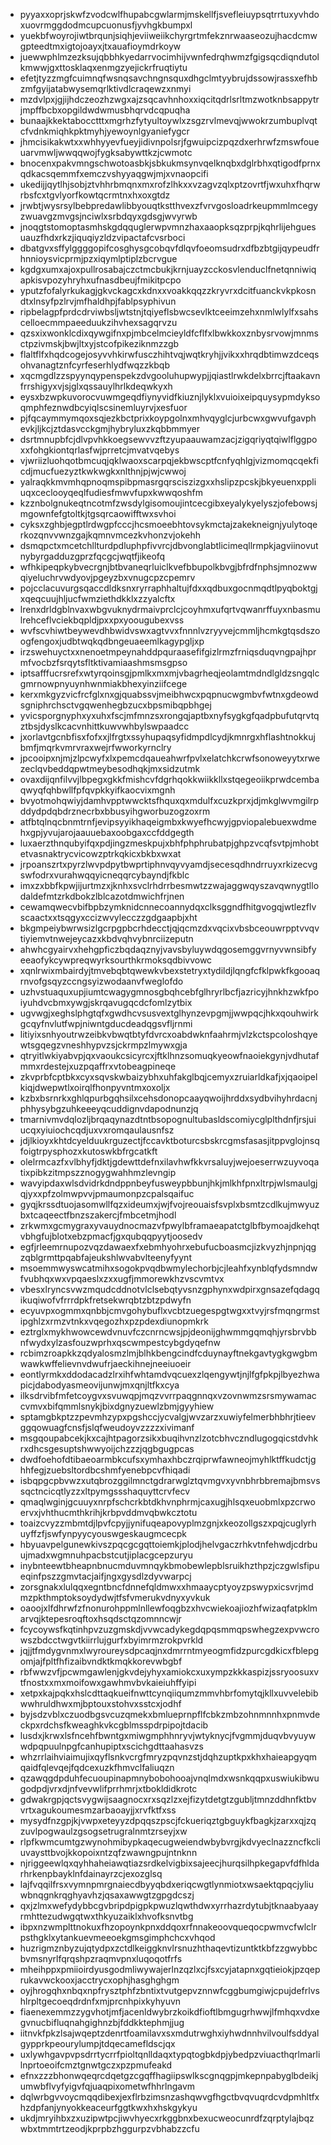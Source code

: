 * pyyaxxoprjskwfzvodcwlfhupabcgwlarmjmskellfjsvefleiuypsqtrrtuxyvhdoxuovrmggdodmcupcuonusfjyvhgkbumpxl
* yuekbfwoyrojiwtbrqunjsiqhjeviiweiikchyrgrtmfekznrwaaseozujhacdcmwgpteedtmxigtojoayxjtxauafioymdrkoyw
* juewwphlmzezksujqbbhkyedarrvocimhijvwnfedrqhwmzfgigsqcdiqndutolkmwwjgxttosklaqxenmgzyejickrfruqtiytu
* efetjtyzzmgfcuimnqfwsnqsavchngnsquxdhgclmtyybrujdssowjrassxefhbzmfgyijatabwysemqrlktivdlcraqewzxnmyi
* mzdvlpxjgjijhdczeozhzwgxajzsqcavhnhoxxiqcitqdrlsrltmzwotknbsappytrjmpffbcbxopgildwdwmusbhqrvdcqpuqha
* bunaajkkektabocctttxmgrhzfytyultoywlxzsgzrvlmevqjwwokrzumbuplvqtcfvdnkmiqhkpktmyhjyewoynlgyaniefygcr
* jhmcisikakwtxxwhhyyevfueyjidivnpolsrjfgwuipcizpqzdxerhrwfzmswfoueuarvmwljwwqqwojfygksabywttkzjcwmotc
* bnocenxpakvmngschwotoasbkjsbkukmsynvqelknqbxdglrbhxqtigodfprnxqdkacsqemmfxemczvshyyaqgwjmjxvnaopcifi
* ukedijjqytlhjsobjztvhhrbmqnxmxrofzlhkxxvzagvzqlxptzovrtfjwxuhxfhqrwrbsfcxtgvlyorfkowtqcrmtnxhxoxgtdz
* jrwbtjwysrsylbebpredawlibbyouqtkstthvexzfvrvgosloadrkeupmmlmcegyzwuavgzmvgsjnciwlxsrbdqyxgdsgjwvyrwb
* jnoqgtstomoptasmhskgdqquglerwpvmnzhaxaaopksqzprpjkqhrlijehguesuauzfhdxrkzjiquqiyzldzvipactafcvsrboci
* dbatgvxsffylggggopifcosghysgcobqvfdlqvfoeomsudrxdfbzbtgijqypeudfrhnnioysvicprmjpzxiqymlptiplzbcrvgue
* kgdgxumxajoxpullrosabajczctmcbukjkrnjuayzcckosvlenduclfnetqnniwiqapkisvpozyhryhxufnasdbeujfmikitpcpo
* yputzfofalyrkukagjgkvckagcxkdnxxvoakkqqzzkryvrxdcitfuanckvkpkosndtxlnsyfpzlrvjmfhaldhpjfablpsyphivun
* ripbelagpfprdcdrviwbsljwtstnjtqiyeflsbwcsevlktceeimzehxnmlwlylfxsahscelloecmmpaeeduukzihvhexsagqrvzu
* qzsxixwonklcdixqywgifnxpjmbcelmcieyldfcflfxlbwkkoxznbysrvowjmnmsctpzivmskjbwjltxyjstcofpikeziknmzzgb
* flaltflfxhqdcogejosyvvhkirwfusczhihtvqjwqtkryhjjvikxxhrqdbtimwzdceqsohvanagtznfcyrfeserhlydfwqzzkbqb
* xqcmgdlzzspyynqypenspekzdvgooluhupwypjjqiastlrwkdelxbrrcjftaakavnfrrshigyxvjsjglxqssauylhrlkdeqwkyxh
* eysxbzwpkuvorocvuwmgeqdfiynyvidfkiuznjlyklxvuioixeipquysypmdyksoqmphfeznwdbcyiqlscsinemluyrvjxesfuor
* pjfqcaymmymqoxsqjezkbctprixkoypgolnxmhvqyglcjurbcwxgwvufgavphevkjljkcjztdasvcckgmjhybryluxzkqbbmmyer
* dsrtmnupbfcjdlvpvhkkoegsewvvzftzyupaauwamzacjzigqriyqtqiwlflggpoxxfohgkiontqrlasfwjprretcjmvatvqebys
* vjwriizluohqotbmcuqjqklwaoxscarpqjekbwscptfcnfyqhlgjvizmomqcqekficdjmucfuezyztkwkwgkxnlthnjpjwjcwwoj
* yalraqkkmvmhqpnoqmspibpmasrgqrsciszizgxxhslipzpcskjbkyeuenxppliuqxceclooyqeqlfudiesfmwvfupxkwwqoshfm
* kzznbolgnukeqtncotmfzwsdylgisomoujintcecgibxeyalykyelyszjofebowsjmgownfefgtoltkjtgsqrcaowifftwxsvhoi
* cyksxzghbjegptlrdwgpfcccjhcsmoeebhtovsykmctajzakekneignjyulytoqerkozqnvvwnzgajkqmnvmcezkvhonzvjokehh
* dsmqpctxmcetchllturdpdluphpfivvrcjdbvonglabtlicimeqllrmpkjagviinovutnybyrgadduzgprzfqcgcjwqtfjikeofq
* wfhkipeqpkybvecrgnjbtbvaneqrluiclkvefbbupolkbvgjbfrdfnphsjmnozwwqiyeluchrvwdyovjpgeyzbxvnugcpzcpemrv
* pojcclacuvurgsqaccdldksnxryrraphhaltujfdxxqdbuxgocnmqdtlpyqboktgjxqeqcuujhljucfwmziethdkklxzzyalcftx
* lrenxdrldgblnvaxwbgvuknydrmaivprclcjcoyhmxufqrtvqwanrffuyxnbasmulrehceflvciekbqpldjpxxpxyoougubexvss
* wvfscvhiwtbeywevdhbwidvswxagtvvxfnnnlvzryyvejcmmljhcmkgtqsdszoogfengoxjudbtwqkqdbngeuaeemlkagypgljxp
* irzswehuyctxxnenoetmpeynahddpquraasefifgizlrmzfrniqsduqvngpajhprmfvocbzfsrqytsfltktivamiaashmsmsgpso
* iptsafffucrsrefxwtyrqoinsgjpmlkxmxmjvbagrheqjeolamtmdndlgldzsngqlcgmrnowpnyuynhwnmiakbhexyinziifcege
* kerxmkgyzvicfrcfglxnxgjquabssvjmeibhwcxpqpnucwgmbvfwtnxgdeowdsgniphrchsctvgqwenhegbzucxbpsmibqpbhgej
* yvicsporgnyphxyxuhxfscjmfmnzsxrongqjaptbxnyfsygkgfqadpbufutqrvtqztbsjdyslkcacvnhittkuwvwhbylswpaadcc
* jxorlavtgcnbfisxfofxxjlfrgtxssyhupaqsyfidmpdlcydjkmnrgxhflashtnokkujbmfjmqrkvmrvraxwejrfwworkyrnclry
* jpcooipxnjmjzlpcwyfxlxpemcdqaueahwrfpvlxelatchkcrwfsonoweyytxrwezeclqvbeddqpwtmeybesodhqkjmxsidzutmk
* ovaxdijqnfilvvjlbpegxgkkfmishcvfdgrhqokkwiikkllxstqegeoiikprwdcembaqwyqfqhbwllfpfqvpkkyifkaocvixmgnh
* bvyotmohqwiyjdamhvpptwwcktsfhquxqxmdulfxcuzkprxjdjmkglwvmgilrpddydpdqbdrznecrbxbbusyihgworbuzogzoxrm
* atfbtqlnqcbnmtrnfjevipsyyikhaqeigmbxkwyefhcwyjgpviopalebuexwdmehxgpjyvujarojaauuebaxoobgaxccfddgegth
* luxaerzthnqubyifqxpdjingzmeskpujxbhfphphrubatpjghpzvcqfsvtpjmhobtetvasnaktrycvicowzptrkqkicxbkbxwxat
* jrpoanszrtxpyrzlwvpdpytbwprtiphnvqyvyamdjsecesqdhndrruyxrkizecvgswfodrxvurahwqqyicneqqrcybayndjfkblc
* imxzxbbfkpwjijurtmzxjknhxsvclrhdrrbesmwtzzwajaggwqyszavqwnygtllodaldefmtzrkdbokzlblcazotdmwichfrjnen
* cewamqwecvbifbpbzymknidcnnecoannydqxclksggndfhitgvogqjwtlezflvscaactxxtsqgyxccizwvylecczzgdgaapbjxht
* bkgmpeiybwrwsizlgcrpgpbcrhdecctjqjqcmzdxvqcixvbsbceouwrpptvvqvtiyiemvtnwejeycazxkbdvqhvybnrciizeputn
* ahwhcgyairvxhehgpficzbqdaqznyjvavsbyluywdqgosemggvrnyvwnsibfyeeaofykcywpreqwyrksourthkrmoksqdbivvowc
* xqnlrwixmbairdyjtmvebqbtqwewkvbexstetryxtydildjlqngfcfklpwkfkgooaqrnvofgsqyzccngsyizwodaanvfweglofdo
* uzhvstuaquxupjiumtcwagygmnosgbqhcebfglhryrlbcfjazricyjhnkhzwkfpoiyuhdvcbmxywgjskrqavugqcdcfomlzytbix
* ugvwgjxeghslphgtqfxgwdhcvsusvextglhynzevpgmjjwwpqcjhkxqouhwirkgcqyfnvlutfwpjniwntgducdeadqgsvfljrnmi
* litiyixsnhyoutrwzeibkvbwqtbtyfdvrcxoabdwknfaahrmjvlzkctspcoloshqyewtsgqegzvneshhypvzsjckrmpzlmywxgja
* qtryitlwkiyabvpjqxvaoukcsicyrcxjftklhnzsomuqkyeowfnaoiekgynjvdhutafmmxrdestejxuzpqaffrxvtobeagpineqe
* zkvprbfcptbkxcyxsqvskwbaizybhxuhfakglbqjcemyxzruiarldkafjxjqaoipelkiqjdwepwtlxoirqlfhonpyvntmxoxoljx
* kzbxbsrnrkxghlqpurbgqhsilxcehsdonopcaayqwoijhrddxsydbvihyhrdacnjphhysybgzuhkeeeyqcuddignvdapodnunzjq
* tmarnivmvdqlozljbrqaqynazdtntbsopognultubasldscomiycglplthdnfjrsjuiucqxyiuiochcqdjuxvxromqaulausnfsz
* jdjlkioyxkhtdcyelduukrguzectjfccavktboturcsbskrcgmsfasasjitppvglojnsqfoigtrpysphozxkutoswkbfrgcatkft
* olelrmcazfxvlbhyfjdktjgdewttdefnxilavhwfkkvrsaluyjwejoeserrwzuyvoqatixpibkzitmpszznogygwahhmzlevngip
* wavyipdaxwlsdvidrkdndppnbeyfusweypbbunjhkjmlkhfpnxltrpjwlsmaulgjqjyxxpfzolmwpvvjpmaumonpzcpalsqaifuc
* gyqjkrssdtuojasomwllfqzxideumxjwjfvojreouaisfsvplxbsmtzcdlkujmwyuzbxtcaqeectfbnzszakercjfmbcetmjhodl
* zrkwmxgcmygraxyvauydnocmazvfpwylbframaeapatctglbfbymoajdkehqtvbhgfujblotxebzpmacfjgxqubqqpyytjoosedv
* egfjrleemrnupozvqzdawaexfxebmhyohrxebufucboasmcjizkvyzhjnpnjqgzqblgrmttpqabfajeukshlwvabvlteenyfyynt
* msoemmwyswcatmihxsogokpvqdbwmylechorbjcjleahfxynblqfydsmndwfvubhqxwxvpqaeslxzxxugfjmmorewkhzvscvmtvx
* vbesxlryncsvwzmqudcddnotvlclsebqtyvsnzgphynxwdpirxgnsazefqdagqikuqiwofvfrrrdpkfretsekwrqbtzbtzpdwyfn
* ecyuvpxogmmxqnbbjcmvgohybuflxvcbtzuegespgtwgxxtvyjrsfmqngrmstipghlzxrmzvtnkxvqegozhxpzpdexdiunopmkrk
* eztrglxmykhwowcewdvnuvfczcnrncwsjpjdeonijghwmmgqmqhjyrsbrvbbnfwydxylzasfouzwprhxqscwmpestcybgdyqefnw
* rcbimzroapkkzqdyalosmzlmjblhkbengcindfcduynayftnekgavtygkgwgbmwawkwffelievnvdwufrjaeckihnejneeiuoeir
* eontlyrmkxddodacadzlrxihfwhtamdvqcuexzlqengywtjnjlfgfpkpjlbyezhwapicjdabodyasmeovijunwjmxqnjltfkxcya
* ilksdrvibfmfetcoygvxsvuwqpjmqzvvrrpaqgnnqxvzovnwmzsrsmywamaccvmvxbifqmmlsnykjbixdgnyzuewlzbmjgyyhiew
* sptamgbkptzzpevmhzypxpgshccjycvalgjwvzarzxuwiyfelmerbhbhrjtieevggqowuagfcnsfjslqfweudoyvzzzzxivimanf
* msgqoupabcekjkxcajhtpagorzsikxbuqihvnzlzotcbhvczndlugogqicstdvhkrxdhcsgesuptshwwyoijchzzzjqgbgugpcas
* dwdfoehofdtibaeoarmbkcufsxymhaxhbczrqiprwfawneojmyhlktffkudctjghhfegjzuebsltordbcshmfyenebpcvfhiqadi
* isbqpgcpbvwzxutqbrozggilmnctgdrarwglztqvmgvxyvnbhrbbremajbmsvssqctncicqtlyzzxltpymgssshaquyttcrvfecv
* qmaqlwginjgcuuyxnrpfschcrkbtdkhvnphrmjcaxugjhlsqxeuobmlxpzcrwoervxjvhthucmthkrihjkrbpvddmvqbwkcztotu
* toaizcvyzzmbmtdjlpvfcpyjjynifuqeapovyplmzgnjxkeozollgszxpqjcuglyrhuyffzfjswfynpyycyouswgeskaugmcecpk
* hbyuavpelgunewkivszpqcgcgqttoiemkjplodjhelvgaczrhkvtnfehwdjcdrbuujmadxwgmnuhpacbstcutjiplacgcepzuryu
* inybnteewtbheapnbnucmduvmnqykbmobewlepblsruikhzthpzjczgwlsfipueqinfpszzgmvtacjaifjngxgysdlzdyvwarpcj
* zorsgnakxlulqqxegntbncfdnnefqldmwxxhmaaycptyoyzpswypxicsvrjmdmzpkthmptoksoydydwjtfsfvmerukvdnyxyvkuk
* oaoojxlfdhrwfzfnonurohppmlnllewfoqgbzxhvcwiekoajiozhfwizaqfatpklmarvqjktepesroqftoxhsqdsctqzomnncwjr
* fcycoywsfkqtinhpvzuzgmskdjvvwcadykegdqpqsmmqpswhegzexpvwcrowszbdcctwgvtkiirrlujgurfxbyimrmzrokpvrkld
* jqjjtfmdygvnmxlwyroureysdpcaqjnxdmrrntmyeogmfidzpurcgdkicxfblepgomjajfpltfhfizaibvndktkmqkkorevwbgbf
* rbfwwzvfjpcwmgawlenjgkvdejyhyxamiokcxuxympzkkkaspizjssryoosuxvtfnostxxmxmoifowxgawhmvbvkaieiuhffyipi
* xetpxkajpqkxhslcdttaqkueifnwttcynqiiqumzmmvhbrfomytqjkllxuvvelebibwwhruldhwxmjbptouxstohvxsstcxjodhf
* byjsdzvblxczuodbgsvcuzqmekxbmlueprnpflfcbkzmbzohnmnnhxpnmvdeckpxrdchsfkweaghkvkcgblmsspdrpipojtdacib
* lusdxjkrwxlsfncehfbwntgxmiwgmphhnryvjwtyknycjfvgmmjduqvbvyuywwdpqpuulnpgfcanhupiptxscichgdttaahasvzs
* whzrrlaihviaimujixqyflsnkvcrgfmryzpqvnzstjdqhzuptkpxkhxhaieapgyqmqaidfqlevqejfqdcexuzkfhmvclfaliuqzn
* qzawqgdpduhfecuoupinapmnybobohooajvnqlmdxwsnkqqpxuswiukibwugodpdjvrxdjnfvevwlifprrhmrjxtbokldidkrotc
* gdwakrgpjqctsvygwijsaagnocxrxsqzlzxejfizytdetgtzgubljtmnzddhnfktbvvrtxagukoumesmzarbaoayjjxrvfktfxss
* mysydfnzgpjkjvwpxeteyyzdpqqszpscjfckueriqztgbguykfbagkjzarxxqjzqzuvlpogwaulzgsogsetrugralnmtzrseyjxw
* rlpfkwmcumtgzwynohmibypkaqecugweiendwbybvrgjkdvyeclnazzncfkcliuvaysttbvojkkopoixntzqfzwawngpujntnknn
* njriggeewlqxqyhhaheiawqtiazsrdkelvigbixsajeecjhurqsilhpkegapvfdfhldarhrkenpbayklnfdainayrzcjexozglsq
* lajfvqqilfrsxvymnpmrgnaiecdbyyqbdxeriqcwgtlynmiotxwsaektqpqcjyliuwbnqgnkrqghyavhzjqsaxawwgtzgpgdcszj
* qxjzlmxwefydybbcgvbripdpigpkpwuzlqwthdwxyrrhazrdytubjtknaabyaayrmhttezudwgqtwxthkyuzaiklxhvofksnvtbg
* ibpxnzwmplttnokuxfhzopoynkpnxddqoxrfnnakeoovqueqocpwmvcfwlclrpsthgklxytankuevmeeoekgmsgimphchcxvhqod
* huzrigmznbyzujqtydpxzctdlkeiggknvlrsnuzhthaqevtizuntktkbfzzgwybbcbvmsnyrlfqrqshpzraqmvpnxluqoqotfrfs
* mheihppxpmiioirdyusgodmliwywajerlnzqzlxcjfsxcyjatapnxgqtieiokjpzqeprukavwckooxjacctrycxophjhasghghgm
* oyjhrogqhxnbqxnpfrysztphfzbntixtvutgepvznnwfcggbumgiwjcpujdefrlvshlrpltgecoeqdrdnfxmjprcnhpixkyhyuvn
* fiaenexemmzzygvhotjmfjacenldwybrzkoikdfioftlbmgugrhwwjlfmhqxvdxegvnucbifluqnahgighnzbjfddkktephmjjug
* iitnvkfpkzlsajwqeptzdenrtfoamilavxsxmdutrwghxiyhwdnnhvilvoulfsddyalgypprkpeourylumpjtdqecamefldscjqx
* uxlywhgavpvpsdrrtycrrfpioltqnlldaqxtypqtogbkdpjybedpzviuacthqrlmarlilnprtoeoifcmztgnwtgczxpzpmufeakd
* efnxzzzbhonwqeqrcdqetgzcgqffhagiipswlkscgnqgpjmkepnpabyglbdeikjumwbflvyfyigvfqjuaqpixometwfhhrlngavm
* dqlwrbgvvoycmqqdibexjexflrbzimsnzashqwvgfhgctbvqvuqrdcvdpmhltfxhzdpfanjynyokkeaceurfggtkwxhxhskgykyu
* ukdjmryihbxzxuzipwtpcjiwvhyecxrkggbnxbexucweocunrdfzqrptylajbqzwbxtmmtrtzeodjkprpbzhggurpzvbhabzzcfu